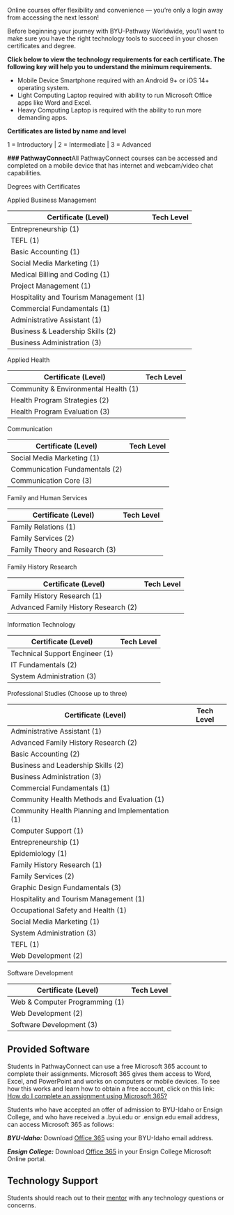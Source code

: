 

Online courses offer flexibility and convenience — you’re only a login away from accessing the next lesson!

Before beginning your journey with BYU\-Pathway Worldwide, you’ll want to make sure you have the right technology tools to succeed in your chosen certificates and degree.

**Click below to view the technology requirements for each certificate. The following key will help you to understand the minimum requirements.** 





* Mobile Device
Smartphone required with an Android 9\+ or iOS 14\+ operating system.
* Light Computing
Laptop required with ability to run Microsoft Office apps like Word and Excel.
* Heavy Computing
Laptop is required with the ability to run more demanding apps.




**Certificates are listed by name and level**

1 \= Introductory \| 2 \= Intermediate \| 3 \= Advanced












**### PathwayConnect**All PathwayConnect courses can be accessed and completed on a mobile device that has internet and webcam/video chat capabilities.





Degrees with Certificates




Applied Business Management
  


| **Certificate (Level)** | **Tech Level** |
| --- | --- |
| Entrepreneurship (1\) |  |
| TEFL (1\) |  |
| Basic Accounting (1\) |  |
| Social Media Marketing (1\) |  |
| Medical Billing and Coding (1\) |  |
| Project Management (1\) |  |
| Hospitality and Tourism Management (1\) |  |
| Commercial Fundamentals (1\) |  |
| Administrative Assistant (1\) |  |
| Business \& Leadership Skills (2\) |  |
| Business Administration (3\) |  |







Applied Health


| **Certificate (Level)** | **Tech Level** |
| --- | --- |
| Community \& Environmental Health (1\) |  |
| Health Program Strategies (2\) |  |
| Health Program Evaluation (3\) |  |







Communication


| **Certificate (Level)** | **Tech Level** |
| --- | --- |
| Social Media Marketing (1\) |  |
| Communication Fundamentals (2\) |  |
| Communication Core (3\) |  |







Family and Human Services


| **Certificate (Level)** | **Tech Level** |
| --- | --- |
| Family Relations (1\) |  |
| Family Services (2\) |  |
| Family Theory and Research (3\) |  |







Family History Research


| **Certificate (Level)** | **Tech Level** |
| --- | --- |
| Family History Research (1\) |  |
| Advanced Family History Research (2\) |  |







Information Technology


| **Certificate (Level)** | **Tech Level** |
| --- | --- |
| Technical Support Engineer (1\) |  |
| IT Fundamentals (2\) |  |
| System Administration (3\) |  |







Professional Studies
(Choose up to three)  
  


| **Certificate (Level)** | **Tech Level** |
| --- | --- |
| Administrative Assistant (1\) |  |
| Advanced Family History Research (2\) |  |
| Basic Accounting (2\) |  |
| Business and Leadership Skills (2\) |  |
| Business Administration (3\) |  |
| Commercial Fundamentals (1\) |  |
| Community Health Methods and Evaluation (1\) |  |
| Community Health Planning and Implementation (1\) |  |
| Computer Support (1\) |  |
| Entrepreneurship (1\) |  |
| Epidemiology (1\) |  |
| Family History Research (1\) |  |
| Family Services (2\) |  |
| Graphic Design Fundamentals (3\) |  |
| Hospitality and Tourism Management (1\) |  |
| Occupational Safety and Health (1\) |  |
| Social Media Marketing (1\) |  |
| System Administration (3\) |  |
| TEFL (1\) |  |
| Web Development (2\) |  |







Software Development


| **Certificate (Level)** | **Tech Level** |
| --- | --- |
| Web \& Computer Programming (1\) |  |
| Web Development (2\) |  |
| Software Development (3\) |  |







Provided Software
-----------------

Students in PathwayConnect can use a free Microsoft 365 account to complete their assignments. Microsoft 365 gives them access to Word, Excel, and PowerPoint and works on computers or mobile devices. To see how this works and learn how to obtain a free account, click on this link: [How do I complete an assignment using Microsoft 365?](https://resourcecenter.byupathway.org/faqs/canvas/how-do-i-complete-an-assignment-using-microsoft-365)

Students who have accepted an offer of admission to BYU\-Idaho or Ensign College, and who have received a .byui.edu or .ensign.edu email address, can access Microsoft 365 as follows:

***BYU\-Idaho:*** Download [Office 365](https://www.byuistore.com/electronics/downloads/download-microsoft-office) using your BYU\-Idaho email address.

***Ensign College:*** Download [Office 365](https://www.ensign.edu/software) in your Ensign College Microsoft Online portal.


  

Technology Support
------------------

Students should reach out to their [mentor](https://www.byupathway.edu/mentors) with any technology questions or concerns.  








